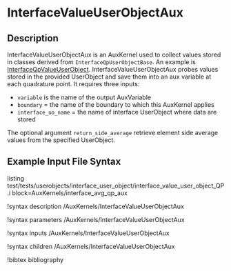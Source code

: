 # InterfaceValueUserObjectAux

## Description

InterfaceValueUserObjectAux is an AuxKernel used to collect values stored in classes derived from
`InterfaceQpUserObjectBase`. An example is [InterfaceQpValueUserObject](/InterfaceQpValueUserObject.md).
InterfaceValueUserObjectAux probes values stored in the provided UserObject and save them into an aux variable at each quadrature point.
It requires three inputs:

* `variable` is the name of the output AuxVariable
* `boundary` = the name of the boundary to which this AuxKernel applies
* `interface_uo_name` = the name of interface UserObject where data are stored

The optional argument `return_side_average` retrieve element side average values from the specified UserObject. 

## Example Input File Syntax

listing test/tests/userobjects/interface_user_object/interface_value_user_object_QP.i block=AuxKernels/interface_avg_qp_aux

!syntax description /AuxKernels/InterfaceValueUserObjectAux

!syntax parameters /AuxKernels/InterfaceValueUserObjectAux

!syntax inputs /AuxKernels/InterfaceValueUserObjectAux

!syntax children /AuxKernels/InterfaceValueUserObjectAux

!bibtex bibliography
